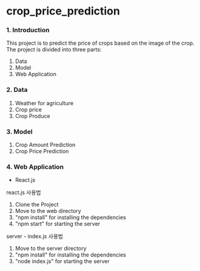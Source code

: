 # crop_price_prediction

### 1. Introduction

This project is to predict the price of crops based on the image of the crop. The project is divided into three parts:

1. Data
2. Model
3. Web Application

### 2. Data

1. Weather for agriculture
2. Crop price
3. Crop Produce

### 3. Model

1. Crop Amount Prediction
2. Crop Price Prediction

### 4. Web Application

- React.js

react.js 사용법

1. Clone the Project
2. Move to the web directory
3. "npm install" for installing the dependencies
4. "npm start" for starting the server

server - index.js 사용법

1. Move to the server directory
2. "npm install" for installing the dependencies
3. "node index.js" for starting the server
